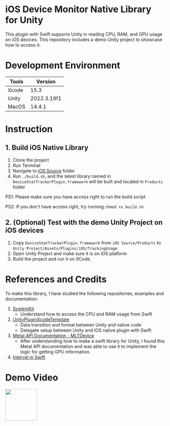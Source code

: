 # iOS Device Monitor Native Library for Unity

This plugin with Swift supports Unity in reading CPU, RAM, and GPU usage on iOS devices.
This repository includes a demo Unity project to showcase how to access it.

# Development Environment

| Tools | Version     |
| ----- | ----------- |
| Xcode | 15.3        |
| Unity | 2022.3.19f1 |
| MacOS | 14.4.1      |

# Instruction

## 1. Build iOS Native Library

1. Clone the project
2. Run Terminal
3. Navigate to [iOS Source](https://github.com/lknstanley/ios-device-monitor/tree/master/iOS%20Source) folder
4. Run `./build.sh`, and the latest library named in `DeviceStatTrackerPlugin.framework` will be built and located in `Products` folder

PS1: Please make sure you have access right to run the build script

PS2: If you don't have access right, try running `chmod +x build.sh`

## 2. (Optional) Test with the demo Unity Project on iOS devices

1. Copy `DeviceStatTrackerPlugin.framework` from `iOS Source/Products` to `Unity Project/Assets/Plugins/iOS/TrackingUsage`
2. Open Unity Project and make sure it is on iOS platform
3. Build the project and run it on XCode

# References and Credits

To make this library, I have studied the following repositories, examples and documentation:

1. [SystemKit](https://github.com/beltex/SystemKit)
   - Understand how to access the CPU and RAM usage from Swift
2. [UnityPluginXcodeTemplate](https://github.com/fuziki/UnityPluginXcodeTemplate)
   - Data transition and format between Unity and native code
   - Delegate setup between Unity and iOS native plugin with Swift
3. [Metal API Documentation - MLTDevice](https://developer.apple.com/documentation/metal/mtldevice)
   - After understanding how to make a swift library for Unity, I found this Metal API documentation and was able to use it to implement the logic for getting GPU information.
4. [Interval in Swift](https://stackoverflow.com/a/40148293)

# Demo Video

<img src="https://i.imgur.com/fiTHo60.gif" width="100">
